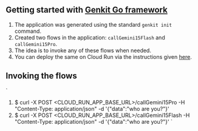 ## Getting started with [Genkit Go framework](https://firebase.google.com/docs/genkit-go/get-started-go)

1. The application was generated using the standard `genkit init` command.
2. Created two flows in the application: `callGemini15Flash` and `callGemini15Pro`.
3. The idea is to invoke any of these flows when needed.
4. You can deploy the same on Cloud Run via the instructions given [here](https://firebase.google.com/docs/genkit-go/cloud-run).

## Invoking the flows
`
1. $ curl -X POST <CLOUD_RUN_APP_BASE_URL>/callGemini15Pro -H "Content-Type: application/json" -d '{"data":"who are you?"}'
`
`
2. $ curl -X POST <CLOUD_RUN_APP_BASE_URL>/callGemini15Flash -H "Content-Type: application/json" -d '{"data":"who are you?"}'
`
